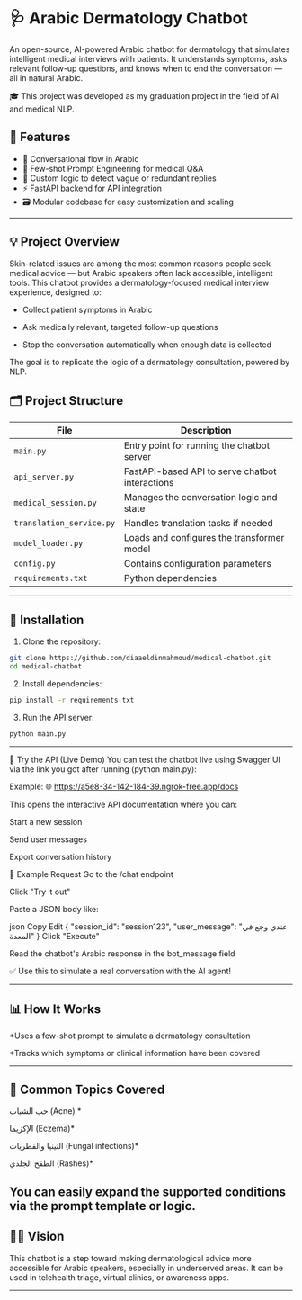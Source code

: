 # 🩺 Arabic Dermatology Chatbot
An open-source, AI-powered Arabic chatbot for dermatology that simulates intelligent medical interviews with patients. It understands symptoms, asks relevant follow-up questions, and knows when to end the conversation — all in natural Arabic.

🎓 This project was developed as my graduation project in the field of AI and medical NLP.

## 🚀 Features

* 💬 Conversational flow in Arabic
* 🤖 Few-shot Prompt Engineering for medical Q\&A
* 🧠 Custom logic to detect vague or redundant replies
* ⚡ FastAPI backend for API integration
* 🗃️ Modular codebase for easy customization and scaling

---
## 💡 Project Overview
Skin-related issues are among the most common reasons people seek medical advice — but Arabic speakers often lack accessible, intelligent tools. This chatbot provides a dermatology-focused medical interview experience, designed to:

* Collect patient symptoms in Arabic

* Ask medically relevant, targeted follow-up questions

* Stop the conversation automatically when enough data is collected

The goal is to replicate the logic of a dermatology consultation, powered by NLP.

## 🗂️ Project Structure

| File                     | Description                                     |
| ------------------------ | ----------------------------------------------- |
| `main.py`                | Entry point for running the chatbot server      |
| `api_server.py`          | FastAPI-based API to serve chatbot interactions |
| `medical_session.py`     | Manages the conversation logic and state        |
| `translation_service.py` | Handles translation tasks if needed             |
| `model_loader.py`        | Loads and configures the transformer model      |
| `config.py`              | Contains configuration parameters               |
| `requirements.txt`       | Python dependencies                             |

---

## 🔧 Installation

1. Clone the repository:

```bash
git clone https://github.com/diaaeldinmahmoud/medical-chatbot.git
cd medical-chatbot
```

2. Install dependencies:

```bash
pip install -r requirements.txt
```

3. Run the API server:

```bash
python main.py
```

---

🔌 Try the API (Live Demo)
You can test the chatbot live using Swagger UI via the  link you got after running  (python main.py):


Example: 🌐 https://a5e8-34-142-184-39.ngrok-free.app/docs

This opens the interactive API documentation where you can:

Start a new session

Send user messages

Export conversation history

🧪 Example Request
Go to the /chat endpoint

Click "Try it out"

Paste a JSON body like:

json
Copy
Edit
{
  "session_id": "session123",
  "user_message": "عندي وجع في المعدة"
}
Click "Execute"

Read the chatbot's Arabic response in the bot_message field

✅ Use this to simulate a real conversation with the AI agent!



---

## 📊 How It Works

*Uses a few-shot prompt to simulate a dermatology consultation

*Tracks which symptoms or clinical information have been covered


---
## 🧪 Common Topics Covered
حب الشباب (Acne) *

الإكزيما (Eczema)*

التينيا والفطريات (Fungal infections)*

الطفح الجلدي (Rashes)*


You can easily expand the supported conditions via the prompt template or logic.
---
## 👨‍⚕️ Vision
This chatbot is a step toward making dermatological advice more accessible for Arabic speakers, especially in underserved areas. It can be used in telehealth triage, virtual clinics, or awareness apps.

---





